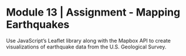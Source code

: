 # Module 13 | Assignment - Mapping Earthquakes

Use JavaScript’s Leaflet library along with the Mapbox API to create visualizations of earthquake data from the U.S. Geological Survey.
